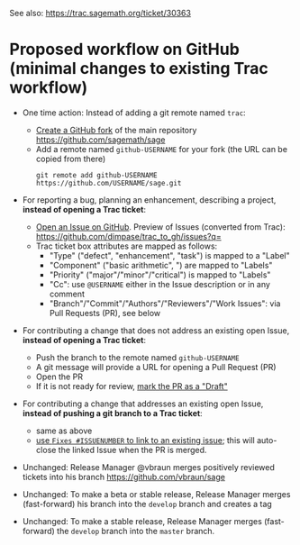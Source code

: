 See also: https://trac.sagemath.org/ticket/30363


# Proposed workflow on GitHub (minimal changes to existing Trac workflow)

- One time action: Instead of adding a git remote named `trac`:
  
  - [Create a GitHub fork](https://docs.github.com/en/get-started/quickstart/fork-a-repo#forking-a-repository) of the main repository https://github.com/sagemath/sage
  - Add a remote named `github-USERNAME` for your fork (the URL can be copied from there)
    ```
    git remote add github-USERNAME https://github.com/USERNAME/sage.git
    ```

- For reporting a bug, planning an enhancement, describing a project, **instead of opening a Trac ticket**:

  - [Open an Issue on GitHub](https://docs.github.com/en/issues). Preview of Issues (converted from Trac): https://github.com/dimpase/trac_to_gh/issues?q=
  - Trac ticket box attributes are mapped as follows:
    - "Type" ("defect", "enhancement", "task") is mapped to a "Label"
    - "Component" ("basic arithmetic", ") are mapped to "Labels"
    - "Priority" ("major"/"minor"/"critical") is mapped to "Labels"
    - "Cc": use `@USERNAME` either in the Issue description or in any comment
    - "Branch"/"Commit"/"Authors"/"Reviewers"/"Work Issues": via Pull Requests (PR), see below

- For contributing a change that does not address an existing open Issue, **instead of opening a Trac ticket**:
  - Push the branch to the remote named `github-USERNAME`
  - A git message will provide a URL for opening a Pull Request (PR)
  - Open the PR
  - If it is not ready for review, [mark the PR as a "Draft"](https://docs.github.com/en/pull-requests/collaborating-with-pull-requests/proposing-changes-to-your-work-with-pull-requests/changing-the-stage-of-a-pull-request)

- For contributing a change that addresses an existing open Issue, **instead of pushing a git branch to a Trac ticket**:
  - same as above
  - [use `Fixes #ISSUENUMBER` to link to an existing issue](https://docs.github.com/en/issues/tracking-your-work-with-issues/linking-a-pull-request-to-an-issue); this will auto-close the linked Issue when the PR is merged.

- Unchanged: Release Manager @vbraun merges positively reviewed tickets into his branch https://github.com/vbraun/sage
- Unchanged: To make a beta or stable release, Release Manager merges (fast-forward) his branch into the `develop` branch and creates a tag
- Unchanged: To make a stable release, Release Manager merges (fast-forward) the `develop` branch into the `master` branch.


